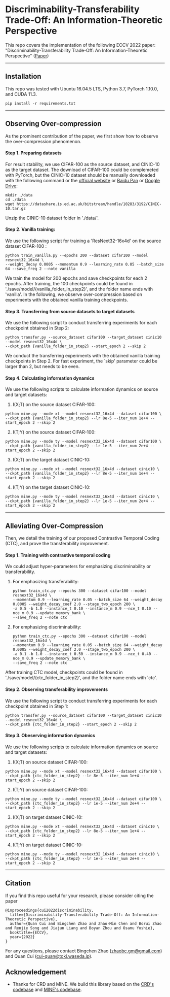 # Discriminability-Transferability Trade-Off: An Information-Theoretic Perspective

This repo covers the implementation of the following ECCV 2022 paper: 
"Discriminability-Transferability Trade-Off: An Information-Theoretic Perspective" ([Paper](https://arxiv.org/abs/2203.03871))

---

## Installation

This repo was tested with Ubuntu 16.04.5 LTS, Python 3.7, PyTorch 1.10.0, and CUDA 11.3.

```
pip install -r requirements.txt
```

---

## Observing Over-compression
As the prominent contribution of the paper, we first show how to observe the over-compression phenomenon. 

#### Step 1. Preparing datasets
For result stability, we use CIFAR-100 as the source dataset, and CINIC-10 as the target dataset. The download of CIFAR-100 could be complemeted with PyTorch, but the CINIC-10 dataset should be manually downloaded with the following command or the [official website](https://datashare.ed.ac.uk/handle/10283/3192) or [Baidu Pan](https://pan.baidu.com/s/11-Jj1Bga9noTGCqkr_LsXA?pwd=hjhb) or [Google Drive](https://drive.google.com/file/d/1AFqHX1OrKYK8q-51OjN3abDi0pcf3W_U/view?usp=sharing):
```
mkdir ./data
cd ./data
wget https://datashare.is.ed.ac.uk/bitstream/handle/10283/3192/CINIC-10.tar.gz
```
Unzip the CINIC-10 dataset folder in './data/'.
   
#### Step 2. Vanilla training:
We use the following script for training a 'ResNext32-16x4d' on the source dataset CIFAR-100 :
```
python train_vanilla.py --epochs 200 --dataset cifar100 --model resnext32_16x4d \
--weight_decay 0.0005 --momentum 0.9 --learning_rate 0.05 --batch_size 64 --save_freq 2 --note vanilla
```
We train the model for 200 epochs and save checkpoints for each 2 epochs. After training, the 100 checkpoints could be found in './save/model/{vanilla_folder_in_step2}', and the folder name ends with 'vanilla'. In the following, we observe over-compression based on experiments with the obtained vanilla training checkpoints.

#### Step 3. Transferring from source datasets to target datasets
We use the following script to conduct transferring experiments for each checkpoint obtained in Step 2:
```
python transfer.py --source_dataset cifar100 --target_dataset cinic10 --model resnext32_16x4d \
--ckpt_path {vanilla_folder_in_step2} --start_epoch 2 --skip 2
```
We conduct the transferring experiments with the obtained vanilla training checkpoints in Step 2. For fast experiment, the `skip' parameter could be larger than 2, but needs to be even.

#### Step 4. Calculating information dynamics
We use the following scripts to calculate information dynamics on source and target datasets:

1. I(X;T) on the source dataset CIFAR-100:
```
python mine.py --mode xt --model resnext32_16x4d --dataset cifar100 \
--ckpt_path {vanilla_folder_in_step2} --lr 8e-5 --iter_num 1e+4 --start_epoch 2 --skip 2
```
2. I(T;Y) on the source dataset CIFAR-100:
```
python mine.py --mode ty --model resnext32_16x4d --dataset cifar100 \
--ckpt_path {vanilla_folder_in_step2} --lr 1e-5 --iter_num 2e+4 --start_epoch 2 --skip 2
```
3. I(X;T) on the target dataset CINIC-10:
```
python mine.py --mode xt --model resnext32_16x4d --dataset cinic10 \
--ckpt_path {vanilla_folder_in_step2} --lr 8e-5 --iter_num 1e+4 --start_epoch 2 --skip 2
```
4. I(T;Y) on the target dataset CINIC-10:
```
python mine.py --mode ty --model resnext32_16x4d --dataset cinic10 \
--ckpt_path {vanilla_folder_in_step2} --lr 1e-5 --iter_num 2e+4 --start_epoch 2 --skip 2
```

---

## Alleviating Over-Compression
Then, we detail the training of our proposed Contrastive Temporal Coding (CTC), and prove the transferability improvement.

#### Step 1. Training with contrastive temporal coding
We could adjust hyper-parameters for emphasizing discriminability or transferability.
1. For emphasizing transferability:
    ```
    python train_ctc.py --epochs 300 --dataset cifar100 --model resnext32_16x4d \
    --momentum 0.9 --learning_rate 0.05 --batch_size 64 --weight_decay 0.0005 --weight_decay_coef 2.0 --stage_two_epoch 200 \
    -a 0.5 -b 1.0 --instance_t 0.10 --instance_m 0.9 --nce_t 0.10 --nce_m 0.9 --update_memory_bank \
    --save_freq 2 --note ctc
    ```

2. For emphasizing discriminability:
    ```
    python train_ctc.py --epochs 300 --dataset cifar100 --model resnext32_16x4d \
    --momentum 0.9 --learning_rate 0.05 --batch_size 64 --weight_decay 0.0005 --weight_decay_coef 2.0 --stage_two_epoch 200 \
    -a 0.1 -b 1.0 --instance_t 0.50 --instance_m 0.9 --nce_t 0.40 --nce_m 0.9 --update_memory_bank \
    --save_freq 2 --note ctc
    ```

After training CTC model, checkpoints could be found in './save/model/{ctc_folder_in_step2}', and the folder name ends with 'ctc'.

#### Step 2. Observing transferability improvements 
We use the following script to conduct transferring experiments for each checkpoint obtained in Step 1:
```b
python transfer.py --source_dataset cifar100 --target_dataset cinic10 --model resnext32_16x4d \
--ckpt_path {ctc_folder_in_step2} --start_epoch 2 --skip 2
```

#### Step 3. Obeserving information dynamics
We use the following scripts to calculate information dynamics on source and target datasets:

1. I(X;T) on source dataset CIFAR-100:
```
python mine.py --mode xt --model resnext32_16x4d --dataset cifar100 \
--ckpt_path {ctc_folder_in_step2} --lr 8e-5 --iter_num 1e+4 --start_epoch 2 --skip 2
```
2. I(T;Y) on source dataset CIFAR-100:
```
python mine.py --mode ty --model resnext32_16x4d --dataset cifar100 \
--ckpt_path {ctc_folder_in_step2} --lr 1e-5 --iter_num 2e+4 --start_epoch 2 --skip 2
```
3. I(X;T) on target dataset CINIC-10:
```
python mine.py --mode xt --model resnext32_16x4d --dataset cinic10 \
--ckpt_path {ctc_folder_in_step2} --lr 8e-5 --iter_num 1e+4 --start_epoch 2 --skip 2
```
4. I(T;Y) on target dataset CINIC-10:
```
python mine.py --mode ty --model resnext32_16x4d --dataset cinic10 \
--ckpt_path {ctc_folder_in_step2} --lr 1e-5 --iter_num 2e+4 --start_epoch 2 --skip 2
```

---

## Citation

If you find this repo useful for your research, please consider citing the paper

```
@inproceedings{cui2022discriminability,
  title={Discriminability-Transferability Trade-Off: An Information-Theoretic Perspective},
  author={Quan Cui and Bingchen Zhao and Zhao-Min Chen and Borui Zhao and Renjie Song and Jiajun Liang and Boyan Zhou and Osamu Yoshie},
  booktitle={ECCV},
  year={2022}
}
```
For any questions, please contact Bingchen Zhao (zhaobc.gm@gmail.com) and Quan Cui (cui-quan@toki.waseda.jp).

## Acknowledgement

- Thanks for CRD and MINE. We build this library based on the [CRD's codebase](https://github.com/HobbitLong/RepDistiller) and [MINE's codebase](https://github.com/sungyubkim/MINE-Mutual-Information-Neural-Estimation-).